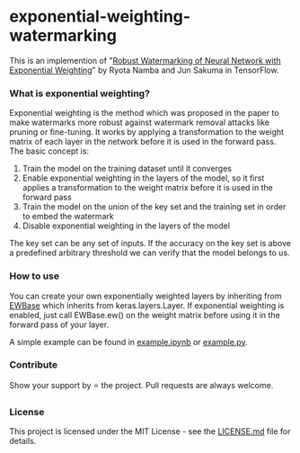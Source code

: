 # exponential-weighting-watermarking
This is an implemention of "[Robust Watermarking of Neural Network with Exponential Weighting](https://arxiv.org/pdf/1901.06151.pdf)"
 by Ryota Namba and Jun Sakuma in TensorFlow.

### What is exponential weighting?

Exponential weighting is the method which was proposed in the paper to make watermarks more robust against watermark removal attacks like pruning or fine-tuning. It works by applying a transformation to the weight matrix of each layer in the network before it is used in the forward pass. The basic concept is:

1. Train the model on the training dataset until it converges
2. Enable exponential weighting in the layers of the model, so it first applies a transformation to the weight matrix before it is used in the forward pass
3. Train the model on the union of the key set and the training set in order to embed the watermark
4. Disable exponential weighting in the layers of the model

The key set can be any set of inputs. If the accuracy on the key set is above a predefined arbitrary threshold we can verify that the model belongs to us.

### How to use

You can create your own exponentially weighted layers by inheriting from [EWBase](https://github.com/dunky11/exponential-weighting-watermarking/blob/main/ew.py) which inherits from keras.layers.Layer. If exponential weighting is enabled, just call EWBase.ew() on the weight matrix before using it in the forward pass of your layer.

A simple example can be found in [example.ipynb](https://github.com/dunky11/exponential-weighting-watermarking/blob/main/example.ipynb) or [example.py](https://github.com/dunky11/exponential-weighting-watermarking/blob/main/example.py). 


### Contribute

Show your support by ⭐ the project. Pull requests are always welcome.

### License

This project is licensed under the MIT License - see the [LICENSE.md](https://github.com/dunky11/exponential-weighting-watermarking/blob/master/LICENSE) file for details.
